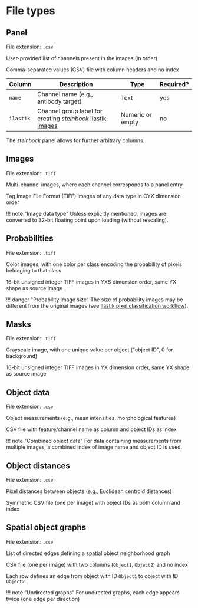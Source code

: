 # File types

## Panel

File extension: `.csv`

User-provided list of channels present in the images (in order)

Comma-separated values (CSV) file with column headers and no index

| Column | Description | Type | Required? |
| --- | --- | --- | --- |
| `name` | Channel name (e.g., antibody target) | Text | yes |
| `ilastik` | Channel group label for creating [*steinbock* Ilastik images](../cli/classification.md#ilastik) | Numeric or empty | no |

The *steinbock* panel allows for further arbitrary columns.

## Images

File extension: `.tiff`

Multi-channel images, where each channel corresponds to a panel entry

Tag Image File Format (TIFF) images of any data type in CYX dimension order

!!! note "Image data type"
    Unless explicitly mentioned, images are converted to 32-bit floating point upon loading (without rescaling).

## Probabilities

File extension: `.tiff`

Color images, with one color per class encoding the probability of pixels belonging to that class

16-bit unsigned integer TIFF images in YXS dimension order, same YX shape as source image

!!! danger "Probability image size"
    The size of probability images may be different from the original images (see [Ilastik pixel classification workflow](../cli/classification.md#ilastik)).

## Masks

File extension: `.tiff`

Grayscale image, with one unique value per object ("object ID", 0 for background)

16-bit unsigned integer TIFF images in YX dimension order, same YX shape as source image

## Object data

File extension: `.csv`

Object measurements (e.g., mean intensities, morphological features)

CSV file with feature/channel name as column and object IDs as index

!!! note "Combined object data"
    For data containing measurements from multiple images, a combined index of image name and object ID is used.

## Object distances

File extension: `.csv`

Pixel distances between objects (e.g., Euclidean centroid distances)

Symmetric CSV file (one per image) with object IDs as both column and index

## Spatial object graphs

File extension: `.csv`

List of directed edges defining a spatial object neighborhood graph

CSV file (one per image) with two columns (`Object1`, `Object2`) and no index

Each row defines an edge from object with ID `Object1` to object with ID `Object2`

!!! note "Undirected graphs"
    For undirected graphs, each edge appears twice (one edge per direction)
